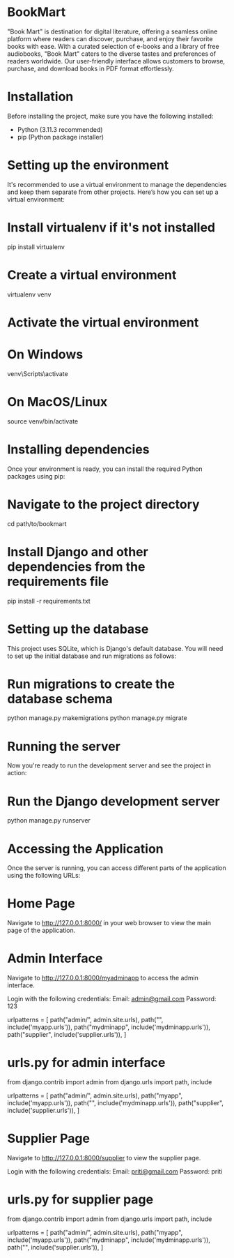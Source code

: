 # BookMart

"Book Mart" is destination for digital literature, offering a seamless online platform where readers can discover, purchase, and enjoy their favorite books with ease. With a curated selection of e-books and a library of free audiobooks, "Book Mart" caters to the diverse tastes and preferences of readers worldwide. Our user-friendly interface allows customers to browse, purchase, and download books in PDF format effortlessly.

# Installation

Before installing the project, make sure you have the following installed:
- Python (3.11.3 recommended)
- pip (Python package installer)

# Setting up the environment

It's recommended to use a virtual environment to manage the dependencies and keep them separate from other projects. Here’s how you can set up a virtual environment:

# Install virtualenv if it's not installed
pip install virtualenv

# Create a virtual environment

virtualenv venv

# Activate the virtual environment

# On Windows

venv\Scripts\activate

# On MacOS/Linux

source venv/bin/activate

# Installing dependencies

Once your environment is ready, you can install the required Python packages using pip:

# Navigate to the project directory

cd path/to/bookmart

# Install Django and other dependencies from the requirements file

pip install -r requirements.txt

# Setting up the database

This project uses SQLite, which is Django's default database. You will need to set up the initial database and run migrations as follows:

# Run migrations to create the database schema

python manage.py makemigrations
python manage.py migrate

# Running the server

Now you're ready to run the development server and see the project in action:

# Run the Django development server

python manage.py runserver

# Accessing the Application

Once the server is running, you can access different parts of the application using the following URLs:

# Home Page

Navigate to http://127.0.0.1:8000/ in your web browser to view the main page of the application.

# Admin Interface

Navigate to http://127.0.0.1:8000/myadminapp to access the admin interface.

Login with the following credentials:
Email: admin@gmail.com
Password: 123

urlpatterns = [
    path("admin/", admin.site.urls),
    path("", include('myapp.urls')),
    path("mydminapp", include('mydminapp.urls')),
    path("supplier", include('supplier.urls')),
]

# urls.py for admin interface
from django.contrib import admin
from django.urls import path, include

urlpatterns = [
    path("admin/", admin.site.urls),
    path("myapp", include('myapp.urls')),
    path("", include('mydminapp.urls')),
    path("supplier", include('supplier.urls')),
]
# Supplier Page

Navigate to http://127.0.0.1:8000/supplier to view the supplier page.

Login with the following credentials:
Email: priti@gmail.com
Password: priti

# urls.py for supplier page
from django.contrib import admin
from django.urls import path, include

urlpatterns = [
    path("admin/", admin.site.urls),
    path("myapp", include('myapp.urls')),
    path("mydminapp", include('mydminapp.urls')),
    path("", include('supplier.urls')),
]
